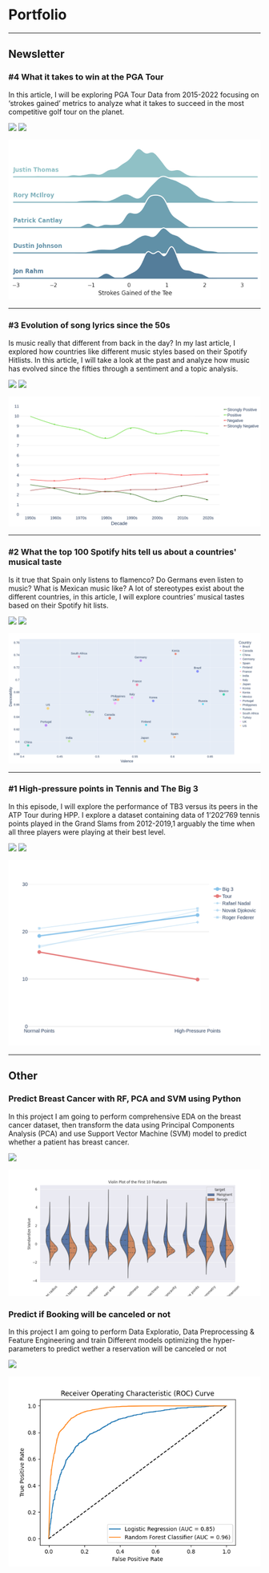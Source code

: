# Portfolio

---

## Newsletter

### #4 What it takes to win at the PGA Tour

In this article, I will be exploring PGA Tour Data from 2015-2022 focusing on ‘strokes gained’ metrics to analyze what it takes to succeed in the most competitive golf tour on the planet.

[<img src="https://img.shields.io/badge/Substack-Golf-FF6719?logo=Substack"/>](https://chusikowski.substack.com/p/what-does-it-take-to-win-a-pga-tour)  [<img src="https://img.shields.io/badge/Jupyter-Open Notebook-F37626?logo=Jupyter"/>](https://chusikowski.substack.com/p/what-does-it-take-to-win-a-pga-tour)

[<img src="images/driving_p.png"/>](https://chusikowski.substack.com/p/what-does-it-take-to-win-a-pga-tour)

---

### #3 Evolution of song lyrics since the 50s

Is music really that different from back in the day? In my last article, I explored how countries like different music styles based on their Spotify Hitlists. In this article, I will take a look at the past and analyze how music has evolved since the fifties through a sentiment and a topic analysis.

[<img src="https://img.shields.io/badge/Substack-Spotify-FF6719?logo=Substack"/>](https://chusikowski.substack.com/p/evolution-of-song-lyrics-since-the)  [<img src="https://img.shields.io/badge/Jupyter-Open Notebook-F37626?logo=Jupyter"/>](https://chusikowski.substack.com/p/what-does-it-take-to-win-a-pga-tour)

[<img src="images/newplot(50).png"/>](https://chusikowski.substack.com/p/evolution-of-song-lyrics-since-the)

---

### #2 What the top 100 Spotify hits tell us about a countries' musical taste

Is it true that Spain only listens to flamenco? Do Germans even listen to music? What is Mexican music like? A lot of stereotypes exist about the different countries, in this article, I will explore countries’ musical tastes based on their Spotify hit lists.

[<img src="https://img.shields.io/badge/Substack-Spotify-FF6719?logo=Substack"/>](https://chusikowski.substack.com/p/the-spotify-series-1)  [<img src="https://img.shields.io/badge/Jupyter-Open Notebook-F37626?logo=Jupyter"/>](https://chusikowski.substack.com/p/what-does-it-take-to-win-a-pga-tour)

[<img src="images/newplot(37).png"/>](https://chusikowski.substack.com/p/the-spotify-series-1)

---

### #1 High-pressure points in Tennis and The Big 3

In this episode, I will explore the performance of TB3 versus its peers in the ATP Tour during HPP. I explore a dataset containing data of 1’202’769 tennis points played in the Grand Slams from 2012-2019,1 arguably the time when all three players were playing at their best level.

[<img src="https://img.shields.io/badge/Substack-Tennis-FF6719?logo=Substack"/>](https://chusikowski.substack.com/p/high-pressure-points-in-tennis-and)  [<img src="https://img.shields.io/badge/Jupyter-Open Notebook-F37626?logo=Jupyter"/>](https://chusikowski.substack.com/p/what-does-it-take-to-win-a-pga-tour)

[<img src="images/newplot(3).png"/>](https://chusikowski.substack.com/p/high-pressure-points-in-tennis-and)

---

## Other

### Predict Breast Cancer with RF, PCA and SVM using Python

In this project I am going to perform comprehensive EDA on the breast cancer dataset, then transform the data using Principal Components Analysis (PCA) and use Support Vector Machine (SVM) model to predict whether a patient has breast cancer.

[<img src="https://img.shields.io/badge/Jupyter-Open Notebook-F37626?logo=Jupyter"/>](https://chusikowski.substack.com/p/what-does-it-take-to-win-a-pga-tour)

[<img src="images/bresast-cancer-pred.png"/>](//https://github.com/oskarmk/oskarmk.github.io/edit/main/html/breast-cancer-pred.ipynb)


### Predict if Booking will be canceled or not

In this project I am going to perform Data Exploratio, Data Preprocessing & Feature Engineering and train Different models optimizing the hyper-parameters to predict wether a reservation will be canceled or not

[<img src="https://img.shields.io/badge/Jupyter-Open Notebook-F37626?logo=Jupyter"/>](https://chusikowski.substack.com/p/what-does-it-take-to-win-a-pga-tour)

[<img src="images/sdf.png"/>](https://github.com/oskarmk/spotify/blob/decade/honor-prediction.html)
